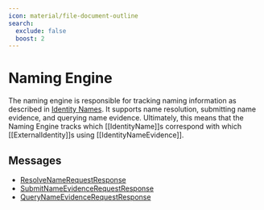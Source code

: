 ```yaml
---
icon: material/file-document-outline
search:
  exclude: false
  boost: 2
---
```


# Naming Engine

The naming engine is responsible for tracking naming information as described in
[Identity Names](../../../architecture-1/abstractions/identity.md#identity-names).
It supports name resolution, submitting name evidence, and querying name
evidence. Ultimately, this means that the Naming Engine tracks which
[[IdentityName]]s correspond with which [[ExternalIdentity]]s using
[[IdentityNameEvidence]].

## Messages

- [ResolveNameRequestResponse](./resolve-name-request-response.md)
- [SubmitNameEvidenceRequestResponse](./submit-name-evidence-request-response.md)
- [QueryNameEvidenceRequestResponse](./query-name-evidence-request-response.md)

